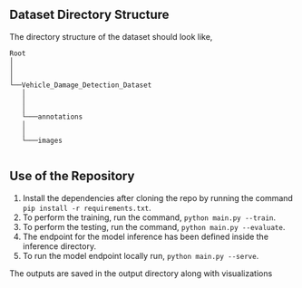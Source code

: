 

## Dataset Directory Structure
The directory structure of the dataset should look like,
```
Root
│   
│      
│
└──Vehicle_Damage_Detection_Dataset
   │   
   │   
   │
   └───annotations
   │   
   │   
   └───images
   

```
## Use of the Repository
1. Install the dependencies after cloning the repo by running the command `pip install -r requirements.txt`.
2. To perform the training, run the command, `python main.py --train`.
3. To perform the testing, run the command, `python main.py --evaluate`.
4. The endpoint for the model inference has been defined inside the inference directory.
5. To run the model endpoint locally run, `python main.py --serve`.

The outputs are saved in the output directory along with visualizations

